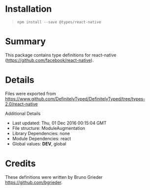 # Installation
> `npm install --save @types/react-native`

# Summary
This package contains type definitions for react-native (https://github.com/facebook/react-native).

# Details
Files were exported from https://www.github.com/DefinitelyTyped/DefinitelyTyped/tree/types-2.0/react-native

Additional Details
 * Last updated: Thu, 01 Dec 2016 00:15:04 GMT
 * File structure: ModuleAugmentation
 * Library Dependencies: none
 * Module Dependencies: react
 * Global values: __DEV__, global

# Credits
These definitions were written by Bruno Grieder <https://github.com/bgrieder>.
